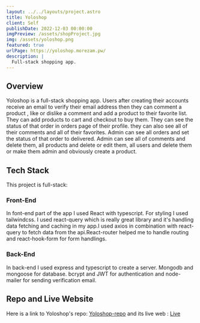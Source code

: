```yaml
---
layout: ../../layouts/project.astro
title: Yoloshop
client: Self
publishDate: 2022-12-03 00:00:00
imgPreview: /assets/shopProject.jpg
img: /assets/yoloshop.png
featured: true
urlPage: https://yoloshop.morezam.pw/
description: |
  Full-stack shopping app.
---
```


## Overview

Yoloshop is a full-stack shopping app. Users after creating their accounts receive an email to verify their email address then they can comment a product , like or dislike a comment and add a product to their favorite list. They can add products to cart and checkout to buy them. They can see the status of that order in orders page of their profile. they can also see all of their comments and all of their favorites.
Admin can see all orders and set the status of that order to delivered. Admin can see all of comments and delete them, all products and delete or edit them, all users and delete them or make them admin and obviously create a product.

## Tech Stack

This project is full-stack:

### Front-End

In font-end part of the app I used React with typescript. For styling I used tailwindcss. I used react-query which is really great library and it's handling data fetching and caching in my app.I used axios in combination with react-query to fetch data from the api.React-router helped me to handle routing and react-hook-form for form handlings.

### Back-End

In back-end I used express and typescript to create a server. Mongodb and mongoose for database. bcrypt and JWT for authentication and node-mailer for sending verification email.

## Repo and Live Website

Here is a link to Yoloshop's repo: [Yoloshop-repo](https://github.com/morezam/yoloshop) and its live web : [Live](https://yoloshop.morezam.pw/)
